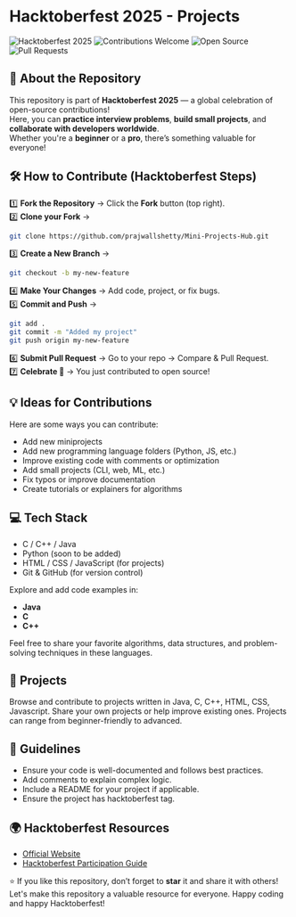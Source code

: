 #  Hacktoberfest 2025 - Projects

![Hacktoberfest 2025](https://img.shields.io/badge/Hacktoberfest-2025-blueviolet?style=for-the-badge)
![Contributions Welcome](https://img.shields.io/badge/Contributions-Welcome-brightgreen?style=for-the-badge)
![Open Source](https://img.shields.io/badge/Open%20Source-%E2%9C%94-blue?style=for-the-badge)
![Pull Requests](https://img.shields.io/badge/Pull%20Requests-Accepted-orange?style=for-the-badge)


## 📖 About the Repository

This repository is part of **Hacktoberfest 2025** — a global celebration of open-source contributions!  
Here, you can **practice interview problems**, **build small projects**, and **collaborate with developers worldwide**.  
Whether you're a **beginner** or a **pro**, there’s something valuable for everyone!

## 🛠️ How to Contribute (Hacktoberfest Steps)

1️⃣ **Fork the Repository** → Click the **Fork** button (top right).  
2️⃣ **Clone your Fork** →

```bash
git clone https://github.com/prajwallshetty/Mini-Projects-Hub.git
```

3️⃣ **Create a New Branch** →

```bash
git checkout -b my-new-feature
```

4️⃣ **Make Your Changes** → Add code, project, or fix bugs.  
5️⃣ **Commit and Push** →

```bash
git add .
git commit -m "Added my project"
git push origin my-new-feature
```

6️⃣ **Submit Pull Request** → Go to your repo → Compare & Pull Request.  
7️⃣ **Celebrate 🎉** → You just contributed to open source!

## 💡 Ideas for Contributions

Here are some ways you can contribute:

- Add new miniprojects
- Add new programming language folders (Python, JS, etc.)
- Improve existing code with comments or optimization
- Add small projects (CLI, web, ML, etc.)
- Fix typos or improve documentation
- Create tutorials or explainers for algorithms

## 💻 Tech Stack

- C / C++ / Java
- Python (soon to be added)
- HTML / CSS / JavaScript (for projects)
- Git & GitHub (for version control)


Explore and add code examples in:

- **Java**
- **C**
- **C++**

Feel free to share your favorite algorithms, data structures, and problem-solving techniques in these languages.

## 🚀 Projects

Browse and contribute to projects written in Java, C, C++, HTML, CSS, Javascript. Share your own projects or help improve existing ones. Projects can range from beginner-friendly to advanced.

## 📜 Guidelines

- Ensure your code is well-documented and follows best practices.
- Add comments to explain complex logic.
- Include a README for your project if applicable.
- Ensure the project has hacktoberfest tag.


## 🌍 Hacktoberfest Resources

- [Official Website](https://hacktoberfest.com)
- [Hacktoberfest Participation Guide](https://hacktoberfest.com/participation/)
  

⭐ If you like this repository, don’t forget to **star** it and share it with others!
Let's make this repository a valuable resource for everyone. Happy coding and happy Hacktoberfest!
